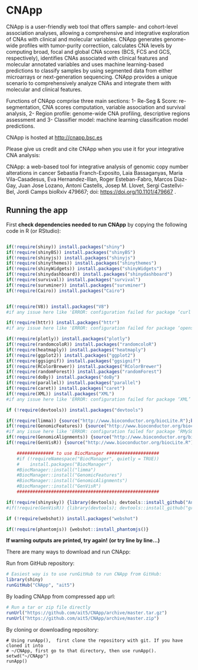 # CNApp ##
CNApp is a user-friendly web tool that offers sample- and cohort-level association analyses, allowing a comprehensive and integrative exploration of CNAs with clinical and molecular variables. CNApp generates genome-wide profiles with tumor-purity correctiion, calculates CNA levels by computing broad, focal and global CNA scores (BCS, FCS and GCS, respectively), identifies CNAs associated with clinical features and molecular annotated variables and uses machine learning-based predictions to classify samples by using segmented data from either microarrays or next-generation sequencing.
CNApp provides a unique scenario to comprehensively analyze CNAs and integrate them with molecular and clinical features.

Functions of CNApp comprise three main sections: 1- Re-Seg & Score: re-segmentation, CNA scores computation, variable association and survival analysis, 2- Region profile: genome-wide CNA profiling, descriptive regions assessment and 3- Classifier model: machine learning classification model predictions.

CNApp is hosted at http://cnapp.bsc.es

Please give us credit and cite CNApp when you use it for your integrative CNA analysis:

CNApp: a web-based tool for integrative analysis of genomic copy number alterations in cancer
Sebastia Franch-Exposito, Laia Bassaganyas, Maria Vila-Casadesus, Eva Hernandez-Illan, Roger Esteban-Fabro, Marcos Diaz-Gay, Juan Jose Lozano, Antoni Castells, Josep M. Llovet, Sergi Castellvi-Bel, Jordi Camps
bioRxiv 479667; doi: https://doi.org/10.1101/479667 .

## Running the app ##

First __check dependencies needed to run CNApp__ by copying the following code in R (or RStudio):


```R

if(!require(shiny)) install.packages("shiny")
if(!require(shinyBS)) install.packages("shinyBS")
if(!require(shinyjs)) install.packages("shinyjs")
if(!require(shinythemes)) install.packages("shinythemes")
if(!require(shinyWidgets)) install.packages("shinyWidgets")
if(!require(shinydashboard)) install.packages("shinydashboard")
if(!require(survival)) install.packages("survival")
if(!require(survminer)) install.packages("survminer")
if(!require(Cairo)) install.packages("Cairo")


if(!require(V8)) install.packages("V8")
#if any issue here like 'ERROR: configuration failed for package ‘curl’' or 'ERROR: configuration failed for package ‘V8’' follow printed instructions on your command-line window

if(!require(httr)) install.packages("httr")
#if any issue here like 'ERROR: configuration failed for package ‘openssl’' follow printed instructions on your command-line window

if(!require(plotly)) install.packages("plotly")
if(!require(randomcoloR)) install.packages("randomcoloR")
if(!require(heatmaply)) install.packages("heatmaply")
if(!require(ggplot2)) install.packages("ggplot2")
if(!require(ggsignif)) install.packages("ggsignif")
if(!require(RColorBrewer)) install.packages("RColorBrewer")
if(!require(randomForest)) install.packages("randomForest")
if(!require(doBy)) install.packages("doBy")
if(!require(parallel)) install.packages("parallel")
if(!require(caret)) install.packages("caret")
if(!require(XML)) install.packages("XML")
#if any issue here like 'ERROR: configuration failed for package ‘XML’' ty installing 'libxml2' into your OS

if (!require(devtools)) install.packages("devtools")

if(!require(limma)) {source("http://www.bioconductor.org/biocLite.R");biocLite("limma")}
if(!require(GenomicFeatures)) {source("http://www.bioconductor.org/biocLite.R");biocLite("GenomicFeatures")}
#if any issue here like 'ERROR: configuration failed for package ‘RMySQL’' ty installing 'libmysqlclient' into your OS
if(!require(GenomicAlignments)) {source("http://www.bioconductor.org/biocLite.R");biocLite("GenomicAlignments")}
if(!require(GenVisR)) {source("http://www.bioconductor.org/biocLite.R");biocLite("GenVisR")}

    ############## to use BiocManager ####################
    #if (!requireNamespace("BiocManager", quietly = TRUE))
    #    install.packages("BiocManager")
    #BiocManager::install("limma")
    #BiocManager::install("GenomicFeatures")
    #BiocManager::install("GenomicAlignments")
    #BiocManager::install("GenVisR")
    ######################################################

if(!require(shinysky)) {library(devtools); devtools::install_github("AnalytixWare/ShinySky")}
#if(!require(GenVisR)) {library(devtools); devtools::install_github("griffithlab/GenVisR")}

if (!require(webshot)) install.packages("webshot")

if(!require(phantomjs)) {webshot::install_phantomjs()}

```
**If warning outputs are printed, try again!**
**(or try line by line...)**


There are many ways to download and run CNApp:

Run from GitHub repository:

```R
# Easiest way is to use runGitHub to run CNApp from GitHub:
library(shiny)
runGitHub("CNApp", "ait5")
```

By loading CNApp from compressed app url:

```R
# Run a tar or zip file directly
runUrl("https://github.com/ait5/CNApp/archive/master.tar.gz")
runUrl("https://github.com/ait5/CNApp/archive/master.zip")
```
By cloning or downloading repository:
```
# Using runApp(),  first clone the repository with git. If you have cloned it into
# ~/CNApp, first go to that directory, then use runApp().
setwd("~/CNApp")
runApp()
```

